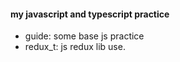 #### my javascript and typescript practice

- guide: some base js practice
- redux_t: js redux lib use.

